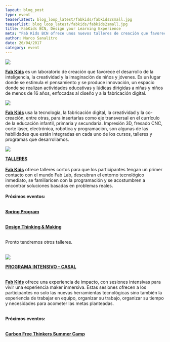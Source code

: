 ```yaml
---
layout: blog_post
type: event
teaserlatest: blog_loop_latest/fabkids/fabkids2small.jpg
teaserlist: blog_loop_latest/fabkids/fabkids2small.jpg
title: FabKids BCN, Design your Learning Experience
meta: "Fab Kids BCN ofrece unos nuevos talleres de creación que favorece el desarrollo de la inteligencia, la creatividad y la imaginación de niños y jóvenes. Impresión 3D, fresado CNC, corte láser, electrónica, robótica y programación, son algunas de las habilidades que están integradas en cada uno de los cursos, talleres y programas que desarrollamos."
author: Marco Sanalitro
date: 26/04/2017 
category: event
---
```


<img src= "http://www.fablabbcn.org/img/blog/blog_loop_latest/fabkids/fabkids7.jpg" align="middle"> 
<br>

<strong><a href="http://kids.fablabbcn.org/">Fab Kids</a></strong> es un laboratorio de creación que favorece el desarrollo de la inteligencia, la creatividad y la imaginación de niños y jóvenes. Es un lugar donde se estimula el pensamiento y se produce innovación, un espacio donde se realizan actividades educativas y lúdicas dirigidas a niñas y niños de menos de 16 años, enfocadas al diseño y a la fabricación digital.<br>

<img src= "http://www.fablabbcn.org/img/blog/blog_loop_latest/fabkids/fabkids4.jpg" align="middle"> 
<br>

<strong><a href="http://kids.fablabbcn.org/">Fab Kids</a></strong> usa la tecnología, la fabricación digital, la creatividad y la co-creación, entre otras, para insertarlas como eje transversal en el currículo de la educación infantil, primaria y secundaria. Impresión 3D, fresado CNC, corte láser, electrónica, robótica y programación, son algunas de las habilidades que están integradas en cada uno de los cursos, talleres y programas que desarrollamos.<br>

<img src= "http://www.fablabbcn.org/img/blog/blog_loop_latest/fabkids/fabkids6.jpg" align="middle"> 
<br>

<strong><a href="http://kids.fablabbcn.org/talleres/">TALLERES</a></strong><br>
<br>
<strong><a href="http://kids.fablabbcn.org/">Fab Kids</a></strong> ofrece talleres cortos para que los participantes tengan un primer contacto con el mundo Fab Lab, descubran el entorno tecnológico inmediato, se familiaricen con la programación y se acostumbren a encontrar soluciones basadas en problemas reales.<br>
<br>
<strong>Próximos eventos:</strong><br><br>

<strong><a href="http://apply.fablabbcn.org/view.php?id=12407">Spring Program</a></strong><br><br>

<strong><a href="http://apply.fablabbcn.org/view.php?id=11904">Design Thinking & Making</a></strong><br><br>

Pronto tendremos otros talleres.<br><br>

<img src= "http://www.fablabbcn.org/img/blog/blog_loop_latest/fabkids/fabkids5.jpg" align="middle"> 
<br>

<strong><a href="http://kids.fablabbcn.org/programa-intensivo-casal/">PROGRAMA INTENSIVO – CASAL</a></strong><br><br>

<strong><a href="http://kids.fablabbcn.org/">Fab Kids</a></strong> ofrece una experiencia de impacto, con sesiones intensivas para vivir una experiencia maker inmersiva. Estas sesiones ofrecen a los participantes no solo las nuevas herramientas tecnológicas sino también la experiencia de trabajar en equipo,  organizar su trabajo, organizar su tiempo y necesidades para acometer las metas planteadas.<br><br>

<strong>Próximos eventos:</strong><br><br>

<strong><a href="http://lifeline-learning.com/join-us-for-summer-camp/">Carbon Free Thinkers Summer Camp</a></strong><br><br>





